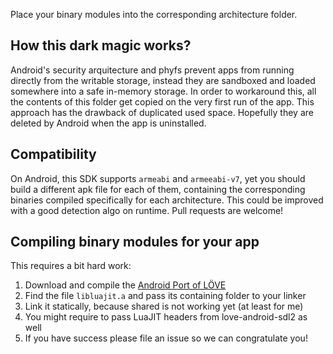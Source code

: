 Place your binary modules into the corresponding architecture folder.

## How this dark magic works?

Android's security arquitecture and phyfs prevent apps from running directly
from the writable storage, instead they are sandboxed and loaded somewhere into
a safe in-memory storage. In order to workaround this, all the contents of this
folder get copied on the very first run of the app. This approach has the
drawback of duplicated used space. Hopefully they are deleted by Android when
the app is uninstalled.

## Compatibility

On Android, this SDK supports ```armeabi``` and ```armeeabi-v7```, yet you
should build a different apk file for each of them, containing the corresponding
binaries compiled specifically for each architecture. This could be improved
with a good detection algo on runtime. Pull requests are welcome!

## Compiling binary modules for your app

This requires a bit hard work:

1. Download and compile the [Android Port of LÖVE](https://bitbucket.org/MartinFelis/love-android-sdl2)
2. Find the file ```libluajit.a``` and pass its containing folder to your linker
3. Link it statically, because shared is not working yet (at least for me)
4. You might require to pass LuaJIT headers from love-android-sdl2 as well
5. If you have success please file an issue so we can congratulate you!
